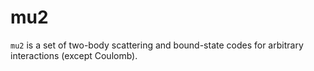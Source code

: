 # mu2

`mu2` is a set of two-body scattering and bound-state codes for arbitrary
interactions (except Coulomb).